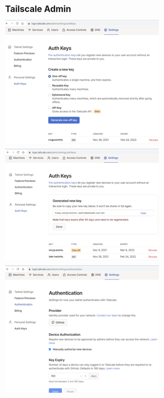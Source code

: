 # Tailscale Admin

<p align="center">
  <img src="./_images/tailscale-create-new-key.png?raw=true" />
</p>

<p align="center">
  <img src="./_images/tailscale-new-one-off-key.png?raw=true" />
</p>

<p align="center">
  <img src="./_images/tailscale-require-device-authorization.png?raw=true" />
</p>
